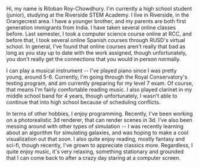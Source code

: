 Hi, my name is Ritoban Roy-Chowdhury. I'm currently a high school student (junior), studying at the Riverside STEM Academy. I live in Riverside, in the Orangecrest area. I have a younger brother, and my parents are both first generation immigrants from India. I have taken several online classes before. Last semester, I took a computer science course online at RCC, and before that, I took several online Spanish courses through RUSD's virtual school. In general, I've found that online courses aren't really that bad as long as you stay up to date with the work assigned, though unfortunately, you don't really get the connections that you would in person normally. 

I can play a musical instrument -- I've played piano since I was pretty young, around 5-6. Currently, I'm going through the Royal Conservatory's testing program, and am currently preparing for my level 7 exam. Of course, that means I'm fairly comfortable reading music. I also played clarinet in my middle school band for 4 years, though unfortunately, I wasn't able to continue that into high school because of scheduling conflicts. 

In terms of other hobbies, I enjoy programming. Recently, I've been working on a photorealistic 3d renderer, that can render scenes in 3d. I've also been messing around with other types of simulation -- I was recently learning about an algorithm for simulating galaxies, and was hoping to make a cool visualization out that soon. I also quite enjoy reading, mostly fantasy and sci-fi, though recently, I've grown to appreciate classics more. Regardless, I quite enjoy music, it's very relaxing, something stationary and grounded that I can come back to after a crazy day staring at a computer screen. 

